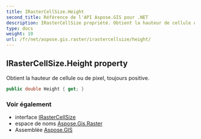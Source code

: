 ```yaml
---
title: IRasterCellSize.Height
second_title: Référence de l'API Aspose.GIS pour .NET
description: IRasterCellSize propriété. Obtient la hauteur de cellule ou de pixel toujours positive.
type: docs
weight: 10
url: /fr/net/aspose.gis.raster/irastercellsize/height/
---
```

## IRasterCellSize.Height property

Obtient la hauteur de cellule ou de pixel, toujours positive.

```csharp
public double Height { get; }
```

### Voir également

* interface [IRasterCellSize](../)
* espace de noms [Aspose.Gis.Raster](../../irastercellsize/)
* Assemblée [Aspose.GIS](../../../)


